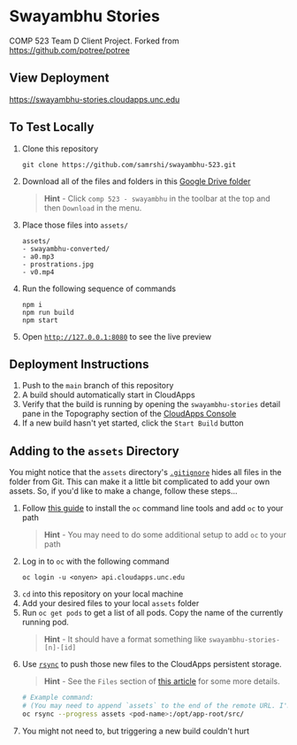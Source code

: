 # Swayambhu Stories

COMP 523 Team D Client Project. Forked from https://github.com/potree/potree

## View Deployment

https://swayambhu-stories.cloudapps.unc.edu

## To Test Locally
1. Clone this repository
   ```
   git clone https://github.com/samrshi/swayambhu-523.git
   ```
2. Download all of the files and folders in this [Google Drive folder](https://drive.google.com/drive/folders/14X5wysWBXZyDzytmhLj998Q-qI3BdXTS?usp=sharing)
   > **Hint** - 
   > Click `comp 523 - swayambhu` in the toolbar at the top and then `Download` in the menu.
3. Place those files into `assets/`
   ```
   assets/
   - swayambhu-converted/
   - a0.mp3
   - prostrations.jpg
   - v0.mp4
   ```
4. Run the following sequence of commands
   ```
   npm i
   npm run build
   npm start
   ```
5. Open [`http://127.0.0.1:8080`](http://127.0.0.1:8080) to see the live preview

## Deployment Instructions
1. Push to the `main` branch of this repository
2. A build should automatically start in CloudApps
3. Verify that the build is running by opening the `swayambhu-stories` detail pane in the Topography section of the [CloudApps Console](https://console.apps.cloudapps.unc.edu)
4. If a new build hasn't yet started, click the `Start Build` button

## Adding to the `assets` Directory
You might notice that the `assets` directory's [`.gitignore`](./assets/.gitignore) hides all files in the folder from Git. This can make it a little bit complicated to add your own assets. So, if you'd like to make a change, follow these steps...

1. Follow [this guide](https://uncch.service-now.com/sp?id=kb_article_view&sysparm_article=KB0011218&sys_kb_id=29774cbedb90f01070551ffa68961958) to install the `oc` command line tools and add `oc` to your path
   > **Hint** - You may need to do some additional setup to add `oc` to your path
2. Log in to `oc` with the following command
   ```
   oc login -u <onyen> api.cloudapps.unc.edu
   ```
3. `cd` into this repository on your local machine
4. Add your desired files to your local `assets` folder
5. Run `oc get pods` to get a list of all pods. Copy the name of the currently running pod.
   > **Hint** - It should have a format something like `swayambhu-stories-[n]-[id]`
7. Use [`rsync`](https://www.digitalocean.com/community/tutorials/how-to-use-rsync-to-sync-local-and-remote-directories) to push those new files to the CloudApps persistent storage.
   > **Hint** - See the `Files` section of [this article](https://help.unc.edu/sp?sys_kb_id=2136cb72db5c341070551ffa6896197b&id=kb_article_view&sysparm_rank=2&sysparm_tsqueryId=e27179f71b1bd55078c43112cd4bcb03) for some more details.
   ```bash
   # Example command:
   # (You may need to append `assets` to the end of the remote URL. I'm not sure which is right anymore`
   oc rsync --progress assets <pod-name>:/opt/app-root/src/
   ```
8. You might not need to, but triggering a new build couldn't hurt
